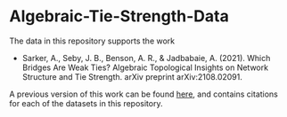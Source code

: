 # Algebraic-Tie-Strength-Data
The data in this repository supports the work 
* Sarker, A., Seby, J. B., Benson, A. R., & Jadbabaie, A. (2021). Which Bridges Are Weak Ties? Algebraic Topological Insights on Network Structure and Tie Strength. arXiv preprint arXiv:2108.02091.

A previous version of this work can be found [here](https://arxiv.org/abs/2108.02091), and contains citations for each of the datasets in this repository.

